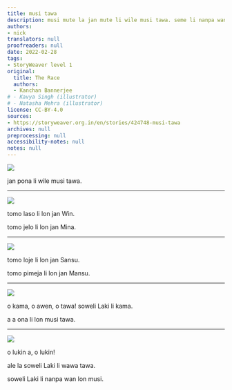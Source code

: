```yaml
---
title: musi tawa
description: musi mute la jan mute li wile musi tawa. seme li nanpa wan.
authors:
- nick
translators: null
proofreaders: null
date: 2022-02-28
tags:
- StoryWeaver level 1
original:
  title: The Race
  authors:
  - Kanchan Bannerjee
# - Kavya Singh (illustrator)
# - Natasha Mehra (illustrator)
license: CC-BY-4.0
sources:
- https://storyweaver.org.in/en/stories/424748-musi-tawa
archives: null
preprocessing: null
accessibility-notes: null
notes: null
---
```


![](https://storage.googleapis.com/static.storyweaver.org.in/illustration_crops/34946/size7/ceca7936a6bedc26962156b9ad4fce70.jpg)

jan pona li wile musi tawa.

---

![](https://storage.googleapis.com/static.storyweaver.org.in/illustration_crops/34947/size7/3a8f7542b6a1b0f524a47811dc0e9cb6.jpg)

tomo laso li lon jan Win.

tomo jelo li lon jan Mina.

---

![](https://storage.googleapis.com/static.storyweaver.org.in/illustration_crops/34948/size7/9510e814c35eb30f7b43638ccc340502.jpg)

tomo loje li lon jan Sansu.

tomo pimeja li lon jan Mansu.

---

![](https://storage.googleapis.com/static.storyweaver.org.in/illustration_crops/34949/size7/649fe2dd4df693be34e4e290a8e5bce3.jpg)

o kama, o awen, o tawa! soweli Laki li kama.

a a ona li lon musi tawa.

---

![](https://storage.googleapis.com/static.storyweaver.org.in/illustration_crops/34950/size7/075b5b5648dc793f38b55a0439b47774.jpg)

o lukin a, o lukin!

ale la soweli Laki li wawa tawa.

soweli Laki li nanpa wan lon musi.
